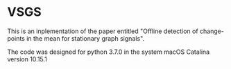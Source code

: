 # VSGS

This is an inplementation of the  paper entitled "Offline detection of change-points in the mean for stationary graph signals".

The code was designed for python 3.7.0 in the system macOS Catalina version 10.15.1 



